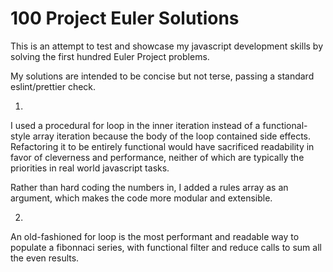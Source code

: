 # 100 Project Euler Solutions

This is an attempt to test and showcase my javascript development skills by
solving the first hundred Euler Project problems.

My solutions are intended to be concise but not terse, passing a standard
eslint/prettier check.

1.

I used a procedural for loop in the inner iteration instead of a functional-style
array iteration because the body of the loop contained side effects.
Refactoring it to be entirely functional would have sacrificed readability in
favor of cleverness and performance, neither of which are typically the priorities
in real world javascript tasks.

Rather than hard coding the numbers in, I added a rules array as an argument,
which makes the code more modular and extensible.

2.

An old-fashioned for loop is the most performant and readable way to populate
a fibonnaci series, with functional filter and reduce calls to sum all the even
results.


